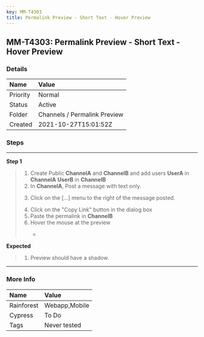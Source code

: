 ```yaml
---
key: MM-T4303
title: Permalink Preview - Short Text - Hover Preview
---
```


## MM-T4303: Permalink Preview - Short Text - Hover Preview

### Details

| Name     | Value                        |
| :------- | :--------------------------- |
| Priority | Normal                       |
| Status   | Active                       |
| Folder   | Channels / Permalink Preview |
| Created  | 2021-10-27T15:01:52Z         |

### Steps

<hr/>

**Step 1**

> <article><ol><li>Create Public <strong>ChannelA</strong> and <strong>ChannelB</strong> and add users <strong>UserA</strong> in <strong>C</strong><strong>hannelA</strong> <strong>UserB</strong> in <strong>C</strong><strong>hannelB</strong></li><li>In <strong>ChannelA</strong>, Post a message with text only.</li><li><p>Click on the [...] menu to the right of the message posted.</p></li><li>Click on the "Copy Link" button in the dialog box</li><li>Paste the permalink in <strong>ChannelB</strong></li><li>Hover the mouse at the preview<ul><li><p><br /></p></li></ul></li></ol></article>

**Expected**

> <article><ol><li>Preview should have a shadow.</li></ol></article>

<hr/>

### More Info

| Name       | Value         |
| :--------- | :------------ |
| Rainforest | Webapp,Mobile |
| Cypress    | To Do         |
| Tags       | Never tested  |
